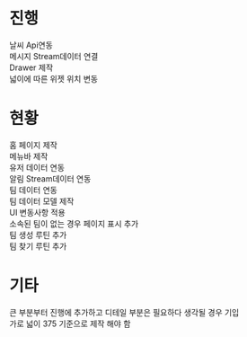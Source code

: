 # 진행  

날씨 Api연동  
메시지 Stream데이터 연결  
Drawer 제작  
넓이에 따른 위젯 위치 변동  

# 현황  

홈 페이지 제작  
메뉴바 제작  
유저 데이터 연동  
알림 Stream데이터 연동  
팀 데이터 연동  
팀 데이터 모델 제작  
UI 변동사항 적용  
소속된 팀이 없는 경우 페이지 표시 추가  
팀 생성 루틴 추가  
팀 찾기 루틴 추가  

# 기타  

큰 부분부터 진행에 추가하고 디테일 부분은 필요하다 생각될 경우 기입  
가로 넓이 375 기준으로 제작 해야 함  